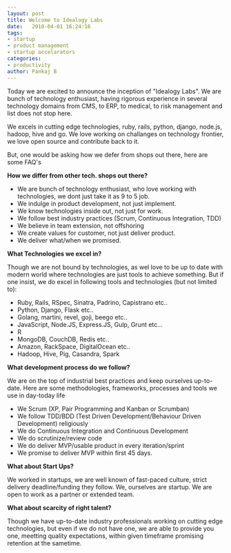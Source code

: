```yaml
---
layout: post
title: Welcome to Idealogy Labs
date:   2010-04-01 16:24:16
tags:
- startup
- product management
- startup accelarators
categories:
- productivity
author: Pankaj B
---
```


Today we are excited to announce the inception of "Idealogy Labs". We are bunch of technology enthusiast, having rigorous experience in several technology domains from CMS, to ERP, to medical, to risk management and list does not stop here.

We excels in cutting edge technologies, ruby, rails, python, django, node.js, hadoop, hive and go. We love working on challanges on technology frontier, we love open source and contribute back to it.

But, one would be asking how we defer from shops out there, here are some FAQ's

**How we differ from other tech. shops out there?**

* We are bunch of technology enthusiast, who love working with technologies, we dont just take it as 9 to 5 job. 
* We indulge in product development, not just implement. 
* We know technologies inside out, not just for work.
* We follow best industry practices (Scrum, Continuous Integration, TDD)
* We believe in team extension, not offshoring
* We create values for customer, not just deliver product.
* We deliver what/when we promised.

**What Technologies we excel in?**

Though we are not bound by technologies, as wel love to be up to date with modern world where technologies are just tools to achieve something. But if one insist, we do excel in following tools and technologies (but not limited to):

* Ruby, Rails, RSpec, Sinatra, Padrino, Capistrano etc..
* Python, Django, Flask etc..
* Golang, martini, revel, goji, beego etc..
* JavaScript, Node.JS, Express.JS, Gulp, Grunt etc...
* R
* MongoDB, CouchDB, Redis etc..
* Amazon, RackSpace, DigitalOcean etc..
* Hadoop, Hive, Pig, Casandra, Spark


**What development process do we follow?**

We are on the top of industrial best practices and keep ourselves up-to-date. Here are some methodologies, frameworks, processes and tools we use in day-today life

* We Scrum (XP, Pair Programming and Kanban or Scrumban)
* We follow TDD/BDD (Test Driven Development/Behaviour Driven Development) religiously
* We do Continuous Integration and Continuous Development
* We do scrutinize/review code
* We do deliver MVP/usable product in every iteration/sprint
* We promise to deliver MVP within first 45 days.

**What about Start Ups?**

We worked in startups, we are well known of fast-paced culture, strict delivery deadline/funding they follow. We, ourselves are startup. We are open to work as a partner or extended team.

**What about scarcity of right talent?**

Though we have up-to-date industry professionals working on cutting edge technologies, but even if we do not have one, we are able to provide you one, meetting quality expectations, within given timeframe promising retention at the sametime.